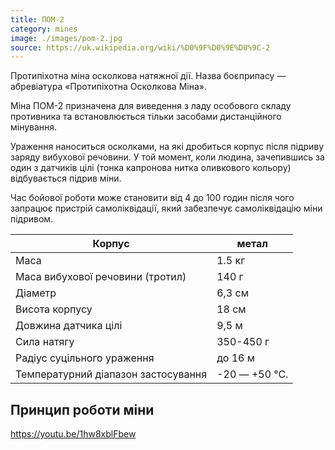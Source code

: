 ```yaml
---
title: ПОМ-2
category: mines
image: ./images/pom-2.jpg
source: https://uk.wikipedia.org/wiki/%D0%9F%D0%9E%D0%9C-2
---
```


Протипіхотна міна осколкова натяжної дії. Назва боєприпасу — абревіатура «Протипіхотна Осколкова Міна».

Міна ПОМ-2 призначена для виведення з ладу особового складу противника та встановлюється тільки засобами дистанційного мінування.

Ураження наноситься осколками, на які дробиться корпус після підриву заряду вибухової речовини. У той момент, коли людина, зачепившись за один з датчиків цілі (тонка капронова нитка оливкового кольору) відбувається підрив міни.

Час бойової роботи може становити від 4 до 100 годин після чого запрацює пристрій самоліквідації, який забезпечує самоліквідацію міни підривом.

| Корпус                              | метал         |
| ----------------------------------- | ------------- |
| Маса                                | 1.5 кг        |
| Маса вибухової речовини (тротил)    | 140 г         |
| Діаметр                             | 6,3 см        |
| Висота корпусу                      | 18 см         |
| Довжина датчика цілі                | 9,5 м         |
| Сила натягу                         | 350-450 г     |
| Радіус суцільного ураження          | до 16 м       |
| Температурний діапазон застосування | -20 — +50 °C. |

## Принцип роботи міни

https://youtu.be/1hw8xblFbew
